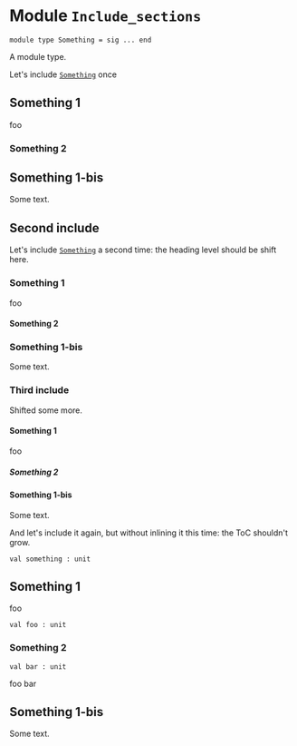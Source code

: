 
# Module `Include_sections`

```
module type Something = sig ... end
```
A module type.

Let's include [`Something`](./Include_sections-module-type-Something.md) once


## Something 1

foo


### Something 2


## Something 1-bis

Some text.


## Second include

Let's include [`Something`](./Include_sections-module-type-Something.md) a second time: the heading level should be shift here.


### Something 1

foo


#### Something 2


### Something 1-bis

Some text.


### Third include

Shifted some more.


#### Something 1

foo


##### Something 2


#### Something 1-bis

Some text.

And let's include it again, but without inlining it this time: the ToC shouldn't grow.

```
val something : unit
```

## Something 1

foo

```
val foo : unit
```

### Something 2

```
val bar : unit
```
foo bar


## Something 1-bis

Some text.
